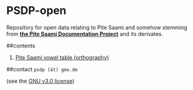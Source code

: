 # PSDP-open
Repository for open data relating to Pite Saami
and somehow stemming from **[the Pite Saami Documentation Project](http://saami.uni-freiburg.de/psdp/)** and its derivates.

##contents
1. [Pite Saami vowel table (orthography)](https://github.com/langdoc/PSDP-open/blob/main/sje-orth/sje-orth-Vs.pdf?raw=true)


##contact
`psdp (ät) gmx.de`

(see the [GNU v3.0 license](LICENSE))